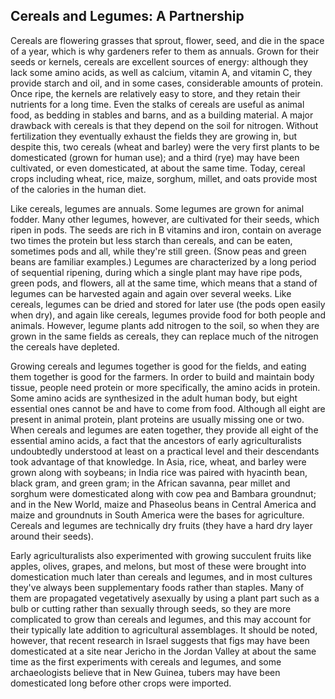 ## Cereals and Legumes: A Partnership

Cereals are flowering grasses that sprout, flower, seed, and die in the space of a year, which is why gardeners refer to them as annuals. Grown for their seeds or kernels, cereals are excellent sources of energy: although they lack some amino acids, as well as calcium, vitamin A, and vitamin C, they provide starch and oil, and in some cases, considerable amounts of protein. Once ripe, the kernels are relatively easy to store, and they retain their nutrients for a long time. Even the stalks of cereals are useful as animal food, as bedding in stables and barns, and as a building material. A major drawback with cereals is that they depend on the soil for nitrogen. Without fertilization they eventually exhaust the fields they are growing in, but despite this, two cereals (wheat and barley) were the very first plants to be domesticated (grown for human use); and a third (rye) may have been cultivated, or even domesticated, at about the same time. Today, cereal crops including wheat, rice, maize, sorghum, millet, and oats provide most of the calories in the human diet.

Like cereals, legumes are annuals. Some legumes are grown for animal fodder. Many other legumes, however, are cultivated for their seeds, which ripen in pods. The seeds are rich in B vitamins and iron, contain on average two times the protein but less starch than cereals, and can be eaten, sometimes pods and all, while they're still green. (Snow peas and green beans are familiar examples.) Legumes are characterized by a long period of sequential ripening, during which a single plant may have ripe pods, green pods, and flowers, all at the same time, which means that a stand of legumes can be harvested again and again over several weeks. Like cereals, legumes can be dried and stored for later use (the pods open easily when dry), and again like cereals, legumes provide food for both people and animals. However, legume plants add nitrogen to the soil, so when they are grown in the same fields as cereals, they can replace much of the nitrogen the cereals have depleted.

Growing cereals and legumes together is good for the fields, and eating them together is good for the farmers. In order to build and maintain body tissue, people need protein or more specifically, the amino acids in protein. Some amino acids are synthesized in the adult human body, but eight essential ones cannot be and have to come from food. Although all eight are present in animal protein, plant proteins are usually missing one or two. When cereals and legumes are eaten together, they provide all eight of the essential amino acids, a fact that the ancestors of early agriculturalists undoubtedly understood at least on a practical level and their descendants took advantage of that knowledge. In Asia, rice, wheat, and barley were grown along with soybeans; in India rice was paired with hyacinth bean, black gram, and green gram; in the African savanna, pear millet and sorghum were domesticated along with cow pea and Bambara groundnut; and in the New World, maize and Phaseolus beans in Central America and maize and groundnuts in South America were the bases for agriculture. Cereals and legumes are technically dry fruits (they have a hard dry layer around their seeds).

Early agriculturalists also experimented with growing succulent fruits like apples, olives, grapes, and melons, but most of these were brought into domestication much later than cereals and legumes, and in most cultures they've always been supplementary foods rather than staples. Many of them are propagated vegetatively asexually by using a plant part such as a bulb or cutting rather than sexually through seeds, so they are more complicated to grow than cereals and legumes, and this may account for their typically late addition to agricultural assemblages. It should be noted, however, that recent research in Israel suggests that figs may have been domesticated at a site near Jericho in the Jordan Valley at about the same time as the first experiments with cereals and legumes, and some archaeologists believe that in New Guinea, tubers may have been domesticated long before other crops were imported.
